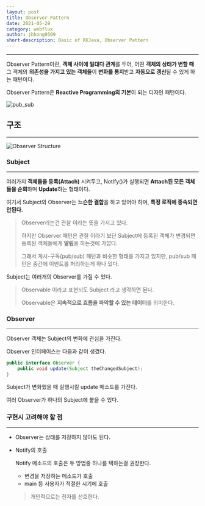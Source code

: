 ```yaml
---
layout: post
title: Observer Pattern
date: 2021-05-29
category: webflux
author: jhhong0509
short-description: Basic of RXJava, Observer Pattern
---
```

------

Observer Pattern이란, **객체 사이에 일대다 관계**를 두어, 어떤 **객체의 상태가 변할 때** 그 객체의 **의존성을 가지고 있는 객체들**이 **변화를 통지**받고 **자동으로 갱신**될 수 있게 하는 패턴이다.

Observer Pattern은 **Reactive Programming의 기본**이 되는 디자인 패턴이다.

![pub_sub](https://github.com/jhhong0509/study/blob/master/stu_spring/webflux/images/pub_sub.png?raw=true)

## 구조

---

![Observer Structure](https://github.com/jhhong0509/study/blob/master/stu_spring/webflux/images/0bserver_structure.png?raw=true)

### Subject

---

여러가지 **객체들을 등록(Attach)** 시켜두고, Notify()가 실행되면 **Attach된 모든 객체들을 순회**하며 **Update**하는 형태이다.

여기서 Subject와 Observer는 **느슨한 결합**을 하고 있어야 하며, **특정 로직에 종속되면 안된다.**

> Observer라는건 관찰 이라는 뜻을 가지고 있다.
>
> 하지만 Observer 패턴은 관찰 이라기 보단 Subject에 등록된 객체가 변경되면 등록된 객체들에게 **알림**을 하는것에 가깝다.
>
> 그래서 게시-구독(pub/sub) 패턴과 비슷한 형태를 가지고 있지만, pub/sub 패턴은 중간에 이벤트를 처리하는게 하나 있다.

Subject는 여러개의 Observer를 가질 수 있다.

> Observable 이라고 표현되도 Subject 라고 생각하면 된다.
>
> Observable은 **지속적으로 흐름을 파악할 수 있는 데이터**를 의미한다.



### Observer

---

Observer 객체는 Subject의 변화에 관심을 가진다.

Observer 인터페이스는 다음과 같이 생겼다.

``` java
public interface Observer {
    public void update(Subject theChangedSubject);
}
```

Subject가 변화했을 때 실행시킬 update 메소드를 가진다.

여러 Observer가 하나의 Subject에 붙을 수 있다.



### 구현시 고려해야 할 점

---

- Observer는 상태를 저장하지 않아도 된다.

- Notify의 호출

  Notify 메소드의 호출은 두 방법중 하나를 택하는걸 권장한다.

  - 변경을 저장하는 메소드가 호출
  - main 등 사용자가 적절한 시기에 호출

  > 개인적으로는 전자를 선호한다.